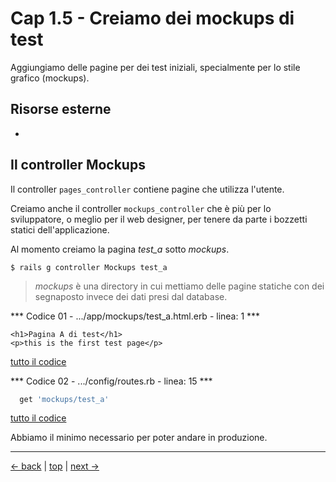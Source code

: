 # <a name="top"></a> Cap 1.5 - Creiamo dei mockups di test

Aggiungiamo delle pagine per dei test iniziali, specialmente per lo stile grafico (mockups).



## Risorse esterne

- []()



## Il controller Mockups

Il controller `pages_controller` contiene pagine che utilizza l'utente.

Creiamo anche il controller `mockups_controller` che è più per lo sviluppatore, o meglio per il web designer, per tenere da parte i bozzetti statici dell'applicazione.

Al momento creiamo la pagina *test_a* sotto *mockups*.

```shell
$ rails g controller Mockups test_a
```

> *mockups* è una directory in cui mettiamo delle pagine statiche con dei segnaposto invece dei dati presi dal database.

*** Codice 01 - .../app/mockups/test_a.html.erb - linea: 1 ***

```html+erb
<h1>Pagina A di test</h1>
<p>this is the first test page</p>
```

[tutto il codice](https://github.com/flaviobordonidev/leanpubabrandnewcms/blob/master/ubuntudream/01-new_app/04_01-mockups-index.html.erb)


*** Codice 02 - .../config/routes.rb - linea: 15 ***

```ruby
  get 'mockups/test_a'
```

[tutto il codice](https://github.com/flaviobordonidev/leanpubabrandnewcms/blob/master/ubuntudream/01-new_app/04_01-mockups-index.html.erb)


Abbiamo il minimo necessario per poter andare in produzione.



---

[<- back](https://github.com/flaviobordonidev/leanpubabrandnewcms/blob/master/ubuntudream/01-new_app/01_00-new_app-it.md)
 | [top](#top) |
[next ->](https://github.com/flaviobordonidev/leanpubabrandnewcms/blob/master/ubuntudream/01-new_app/03_00-gemfile_ruby_version.md)
